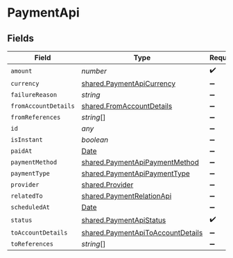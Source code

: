 # PaymentApi


## Fields

| Field                                                                                         | Type                                                                                          | Required                                                                                      | Description                                                                                   |
| --------------------------------------------------------------------------------------------- | --------------------------------------------------------------------------------------------- | --------------------------------------------------------------------------------------------- | --------------------------------------------------------------------------------------------- |
| `amount`                                                                                      | *number*                                                                                      | :heavy_check_mark:                                                                            | N/A                                                                                           |
| `currency`                                                                                    | [shared.PaymentApiCurrency](../../../sdk/models/shared/paymentapicurrency.md)                 | :heavy_minus_sign:                                                                            | N/A                                                                                           |
| `failureReason`                                                                               | *string*                                                                                      | :heavy_minus_sign:                                                                            | N/A                                                                                           |
| `fromAccountDetails`                                                                          | [shared.FromAccountDetails](../../../sdk/models/shared/fromaccountdetails.md)                 | :heavy_minus_sign:                                                                            | N/A                                                                                           |
| `fromReferences`                                                                              | *string*[]                                                                                    | :heavy_minus_sign:                                                                            | N/A                                                                                           |
| `id`                                                                                          | *any*                                                                                         | :heavy_minus_sign:                                                                            | N/A                                                                                           |
| `isInstant`                                                                                   | *boolean*                                                                                     | :heavy_minus_sign:                                                                            | N/A                                                                                           |
| `paidAt`                                                                                      | [Date](https://developer.mozilla.org/en-US/docs/Web/JavaScript/Reference/Global_Objects/Date) | :heavy_minus_sign:                                                                            | N/A                                                                                           |
| `paymentMethod`                                                                               | [shared.PaymentApiPaymentMethod](../../../sdk/models/shared/paymentapipaymentmethod.md)       | :heavy_minus_sign:                                                                            | N/A                                                                                           |
| `paymentType`                                                                                 | [shared.PaymentApiPaymentType](../../../sdk/models/shared/paymentapipaymenttype.md)           | :heavy_minus_sign:                                                                            | N/A                                                                                           |
| `provider`                                                                                    | [shared.Provider](../../../sdk/models/shared/provider.md)                                     | :heavy_minus_sign:                                                                            | N/A                                                                                           |
| `relatedTo`                                                                                   | [shared.PaymentRelationApi](../../../sdk/models/shared/paymentrelationapi.md)                 | :heavy_minus_sign:                                                                            | N/A                                                                                           |
| `scheduledAt`                                                                                 | [Date](https://developer.mozilla.org/en-US/docs/Web/JavaScript/Reference/Global_Objects/Date) | :heavy_minus_sign:                                                                            | N/A                                                                                           |
| `status`                                                                                      | [shared.PaymentApiStatus](../../../sdk/models/shared/paymentapistatus.md)                     | :heavy_check_mark:                                                                            | N/A                                                                                           |
| `toAccountDetails`                                                                            | [shared.PaymentApiToAccountDetails](../../../sdk/models/shared/paymentapitoaccountdetails.md) | :heavy_minus_sign:                                                                            | N/A                                                                                           |
| `toReferences`                                                                                | *string*[]                                                                                    | :heavy_minus_sign:                                                                            | N/A                                                                                           |